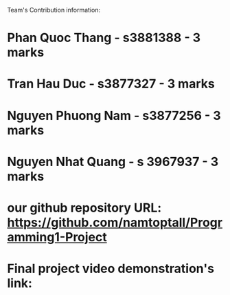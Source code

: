 Team's Contribution information:
# Phan Quoc Thang - s3881388 - 3 marks
# Tran Hau Duc - s3877327 - 3 marks
# Nguyen Phuong Nam - s3877256 - 3 marks
# Nguyen Nhat Quang - s 3967937 - 3 marks

# our github repository URL: https://github.com/namtoptall/Programming1-Project

# Final project video demonstration's link: 
